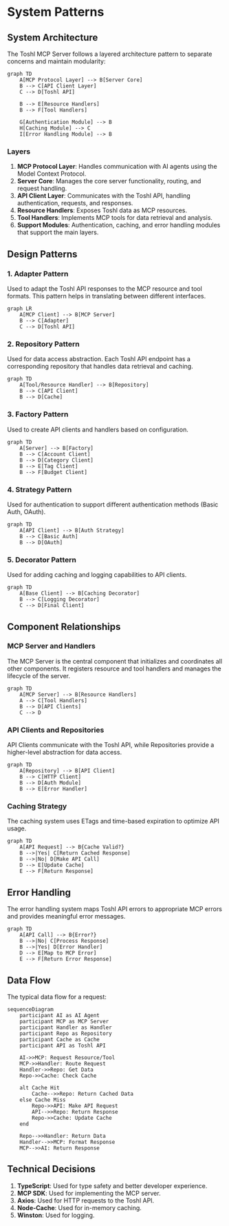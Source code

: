 # System Patterns

## System Architecture

The Toshl MCP Server follows a layered architecture pattern to separate concerns and maintain modularity:

```mermaid
graph TD
    A[MCP Protocol Layer] --> B[Server Core]
    B --> C[API Client Layer]
    C --> D[Toshl API]

    B --> E[Resource Handlers]
    B --> F[Tool Handlers]

    G[Authentication Module] --> B
    H[Caching Module] --> C
    I[Error Handling Module] --> B
```

### Layers

1. **MCP Protocol Layer**: Handles communication with AI agents using the Model Context Protocol.
2. **Server Core**: Manages the core server functionality, routing, and request handling.
3. **API Client Layer**: Communicates with the Toshl API, handling authentication, requests, and responses.
4. **Resource Handlers**: Exposes Toshl data as MCP resources.
5. **Tool Handlers**: Implements MCP tools for data retrieval and analysis.
6. **Support Modules**: Authentication, caching, and error handling modules that support the main layers.

## Design Patterns

### 1. Adapter Pattern

Used to adapt the Toshl API responses to the MCP resource and tool formats. This pattern helps in translating between different interfaces.

```mermaid
graph LR
    A[MCP Client] --> B[MCP Server]
    B --> C[Adapter]
    C --> D[Toshl API]
```

### 2. Repository Pattern

Used for data access abstraction. Each Toshl API endpoint has a corresponding repository that handles data retrieval and caching.

```mermaid
graph TD
    A[Tool/Resource Handler] --> B[Repository]
    B --> C[API Client]
    B --> D[Cache]
```

### 3. Factory Pattern

Used to create API clients and handlers based on configuration.

```mermaid
graph TD
    A[Server] --> B[Factory]
    B --> C[Account Client]
    B --> D[Category Client]
    B --> E[Tag Client]
    B --> F[Budget Client]
```

### 4. Strategy Pattern

Used for authentication to support different authentication methods (Basic Auth, OAuth).

```mermaid
graph TD
    A[API Client] --> B[Auth Strategy]
    B --> C[Basic Auth]
    B --> D[OAuth]
```

### 5. Decorator Pattern

Used for adding caching and logging capabilities to API clients.

```mermaid
graph TD
    A[Base Client] --> B[Caching Decorator]
    B --> C[Logging Decorator]
    C --> D[Final Client]
```

## Component Relationships

### MCP Server and Handlers

The MCP Server is the central component that initializes and coordinates all other components. It registers resource and tool handlers and manages the lifecycle of the server.

```mermaid
graph TD
    A[MCP Server] --> B[Resource Handlers]
    A --> C[Tool Handlers]
    B --> D[API Clients]
    C --> D
```

### API Clients and Repositories

API Clients communicate with the Toshl API, while Repositories provide a higher-level abstraction for data access.

```mermaid
graph TD
    A[Repository] --> B[API Client]
    B --> C[HTTP Client]
    B --> D[Auth Module]
    B --> E[Error Handler]
```

### Caching Strategy

The caching system uses ETags and time-based expiration to optimize API usage.

```mermaid
graph TD
    A[API Request] --> B{Cache Valid?}
    B -->|Yes| C[Return Cached Response]
    B -->|No| D[Make API Call]
    D --> E[Update Cache]
    E --> F[Return Response]
```

## Error Handling

The error handling system maps Toshl API errors to appropriate MCP errors and provides meaningful error messages.

```mermaid
graph TD
    A[API Call] --> B{Error?}
    B -->|No| C[Process Response]
    B -->|Yes| D[Error Handler]
    D --> E[Map to MCP Error]
    E --> F[Return Error Response]
```

## Data Flow

The typical data flow for a request:

```mermaid
sequenceDiagram
    participant AI as AI Agent
    participant MCP as MCP Server
    participant Handler as Handler
    participant Repo as Repository
    participant Cache as Cache
    participant API as Toshl API

    AI->>MCP: Request Resource/Tool
    MCP->>Handler: Route Request
    Handler->>Repo: Get Data
    Repo->>Cache: Check Cache

    alt Cache Hit
        Cache-->>Repo: Return Cached Data
    else Cache Miss
        Repo->>API: Make API Request
        API-->>Repo: Return Response
        Repo->>Cache: Update Cache
    end

    Repo-->>Handler: Return Data
    Handler-->>MCP: Format Response
    MCP-->>AI: Return Response
```

## Technical Decisions

1. **TypeScript**: Used for type safety and better developer experience.
2. **MCP SDK**: Used for implementing the MCP server.
3. **Axios**: Used for HTTP requests to the Toshl API.
4. **Node-Cache**: Used for in-memory caching.
5. **Winston**: Used for logging.
